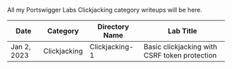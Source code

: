 All my Portswigger Labs Clickjacking category writeups will be here.

Date	 	  | Category                       | Directory Name     | Lab Title
--------------|--------------------------------|--------------------|----------------------
Jan 2, 2023   | Clickjacking                   | Clickjacking-1     | Basic clickjacking with CSRF token protection